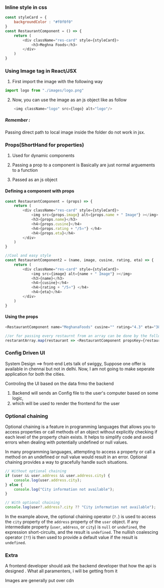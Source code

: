 ### Inline style in css
```js
const styleCard = {
    backgroundColor : "#f0f0f0"
}
const RestaurantComponent = () => {
    return (
        <div className="res-card" style={styleCard}>
            <h3>Meghna Foods</h3>
        </div>
    )
}
```

### Using Image tag in React/JSX
1) First import the image with the following way
```js
import logo from "./images/logo.png"
```

2) Now, you can use the image as an js object like as follow
```js
    <img className="logo" src={logo} alt="logo"/>
```

##### Remember :
Passing direct path to local image inside the folder do not work in jsx.

### Props(ShortHand for properties)

1) Used for dynamic components

2) Passing a prop to a component is Basically are just normal arguements to a function

3) Passed as an js object

#### Defining a component with props
```js
const RestaurantComponent = (props) => {
    return (
        <div className="res-card" style={styleCard}>
            <img src={props.image} alt={props.name + " Image"} ></img>
            <h3>{props.name}</h3>
            <h4>{props.cusine}</h4>
            <h4>{props.rating + "/5⭐"} </h4>
            <h4>{props.eta}</h4>
        </div>
    )
}

//Cool and easy style
const RestaurantComponent2 = (name, image, cusine, rating, eta) => {
    return (
        <div className="res-card" style={styleCard}>
            <img src={image} alt={name + " Image"} ></img>
            <h3>{name}</h3>
            <h4>{cusine}</h4>
            <h4>{rating + "/5⭐"} </h4>
            <h4>{eta}</h4>
        </div>
    )
}
```

#### Using the props
```js
<RestaurantComponent name="MeghanaFoods" cusine="" rating="4.3" eta="38" image="https://media-assets.swiggy.com/swiggy/image/upload/fl_lossy,f_auto,q_auto,w_660/obtyqt35sq55t0owwixq" />

//or for passing every restaurnt from an array can be done by the following way
restarantArray.map(restaurant => <RestaurantComponent propsKey={restaurant}>)
```

### Config Driven UI
System Design ==> front-end
Lets talk of swiggy, Suppose one offer is available in chennai but not in delhi. Now, I am not going to make seperate application for both the cities.

Controling the UI based on the data frmo the backend

1) Backend will sends an Config file to the user's computer based on some logic, 
2) which will be used to render the frontend for the user

### Optional chaining

Optional chaining is a feature in programming languages that allows you to access properties or call methods of an object without explicitly checking if each level of the property chain exists. It helps to simplify code and avoid errors when dealing with potentially undefined or null values.

In many programming languages, attempting to access a property or call a method on an undefined or null value would result in an error. Optional chaining provides a way to gracefully handle such situations.

```javascript
// Without optional chaining
if (user && user.address && user.address.city) {
    console.log(user.address.city);
} else {
    console.log("City information not available");
}

// With optional chaining
console.log(user?.address?.city ?? "City information not available");
```

In the example above, the optional chaining operator (`?.`) is used to access the `city` property of the `address` property of the `user` object. If any intermediate property (`user`, `address`, or `city`) is `null` or `undefined`, the expression short-circuits, and the result is `undefined`. The nullish coalescing operator (`??`) is then used to provide a default value if the result is `undefined`.

### Extra
A frontend developer should ask the backend developer that how the api is designed . What all paramenters, i will be getting from it

Images are generally put over cdn